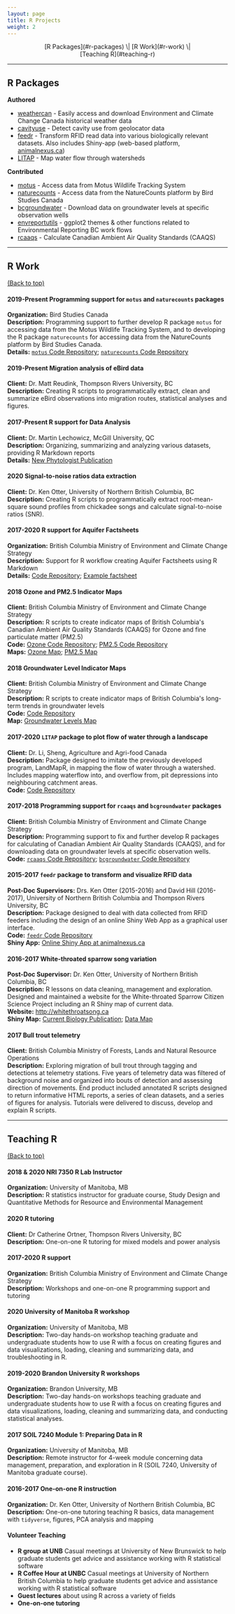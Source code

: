 ```yaml
---
layout: page
title: R Projects
weight: 2
---
```


<div style="text-align: center; max-width: 75%; margin: auto;">
[R Packages](#r-packages) \| [R Work](#r-work) \| [Teaching R](#teaching-r)
</div>


-------------------


## R Packages

**Authored**  

- [weathercan](http://github.com/ropensci/weathercan) - Easily access and download Environment and Climate Change Canada historical weather data
- [cavityuse](http://github.com/steffilazerte/cavityuse) - Detect cavity use from geolocator data
- [feedr](http://github.com/animalnexus/feedr) - Transform RFID read data into various biologically relevant datasets. Also includes Shiny-app (web-based platform, [animalnexus.ca](http://animalnexus.ca))  
- [LITAP](http://github.com/steffilazerte/LITAP) - Map water flow through watersheds

**Contributed**  

- [motus](https://github.com/MotusWTS/motus) - Access data from Motus Wildlife Tracking System
- [naturecounts](https://github.com/BirdStudiesCanada/naturecounts) - Access data from the NatureCounts platform by Bird Studies Canada
- [bcgroundwater](https://github.com/bcgov/bcgroundwater) - Download data on groundwater levels at specific observation wells
- [envreportutils](https://github.com/bcgov/envreportutils) - ggplot2 themes & other functions related to Environmental Reporting BC work flows
- [rcaaqs](https://github.com/bcgov/rcaaqs) - Calculate Canadian Ambient Air Quality Standards (CAAQS)


-------------------

## R Work
[(Back to top)](#top)

#### 2019-Present Programming support for `motus` and `naturecounts` packages
**Organization:** Bird Studies Canada  
**Description:**  Programming support to further develop R package `motus` for accessing data from the Motus Wildlife Tracking System, and to developing the R package `naturecounts` for accessing data from the NatureCounts platform by Bird Studies Canada.  
**Details:** [`motus` Code Repository](https://github.com/MotusWTS/motus); [`naturecounts` Code Repository](https://github.com/BirdStudiesCanada/naturecounts)

#### 2019-Present Migration analysis of eBird data
**Client:** Dr. Matt Reudink, Thompson Rivers University, BC        
**Description:**  Creating R scripts to programmatically extract, clean and summarize eBird observations into migration routes, statistical analyses and figures.

#### 2017-Present R support for Data Analysis
**Client:** Dr. Martin Lechowicz, McGill University, QC      
**Description:** Organizing, summarizing and analyzing various datasets, providing R Markdown reports  
**Details:** [New Phytologist Publication](http://doi.org/10.1111/nph.16109)

#### 2020 Signal-to-noise ratios data extraction
**Client:** Dr. Ken Otter, University of Northern British Columbia, BC     
**Description:**  Creating R scripts to programmatically extract root-mean-square sound profiles from chickadee songs and calculate signal-to-noise ratios (SNR). 

#### 2017-2020 R support for Aquifer Factsheets
**Organization:** British Columbia Ministry of Environment and Climate Change Strategy  
**Description:** Support for R workflow creating Aquifer Factsheets using R Markdown  
**Details:** [Code Repository](https://github.com/bcgov/aquifer-factsheets); [Example factsheet](https://s3.ca-central-1.amazonaws.com/aquifer-docs/00400/AQ_00451_Aquifer_Factsheet.pdf)

#### 2018 Ozone and PM2.5 Indicator Maps
**Client:** British Columbia Ministry of Environment and Climate Change Strategy     
**Description:**  R scripts to create indicator maps of British Columbia's Canadian Ambient Air Quality Standards (CAAQS) for Ozone and fine particulate matter (PM2.5)  
**Code:**  [Ozone Code Repository](https://github.com/bcgov/ozone-caaqs-indicator); [PM2.5 Code Repository](https://github.com/bcgov/pm25-caaqs-indicator)  
**Maps:** [Ozone Map](http://www.env.gov.bc.ca/soe/indicators/air/ozone.html); [PM2.5 Map](http://www.env.gov.bc.ca/soe/indicators/air/fine-pm.html)

#### 2018 Groundwater Level Indicator Maps
**Client:** British Columbia Ministry of Environment and Climate Change Strategy     
**Description:**  R scripts to create indicator maps of British Columbia's long-term trends in groundwater levels  
**Code:**  [Code Repository](https://github.com/bcgov/groundwater-levels-indicator)  
**Map:** [Groundwater Levels Map](http://www.env.gov.bc.ca/soe/indicators/water/groundwater-levels.html)

#### 2017-2020 `LITAP` package to plot flow of water through a landscape
**Client:**  Dr. Li, Sheng, Agriculture and Agri-food Canada  
**Description:** Package designed to imitate the previously developed program, LandMapR, in mapping the flow of water through a watershed. Includes mapping waterflow into, and overflow from, pit depressions into neighbouring catchment areas.   
**Code:** [Code Repository](http://github.com/steffilazerte/LITAP) 

#### 2017-2018 Programming support for `rcaaqs` and `bcgroundwater` packages
**Client:** British Columbia Ministry of Environment and Climate Change Strategy  
**Description:** Programming support to fix and further develop R packages for calculating of Canadian Ambient Air Quality Standards (CAAQS), and for downloading data on groundwater levels at specific observation wells.  
**Code:** [`rcaaqs` Code Repository](https://github.com/bcgov/rcaaqs); [`bcgroundwater` Code Repository](https://github.com/bcgov/bcgroundwater)

#### 2015-2017 `feedr` package to transform and visualize RFID data
**Post-Doc Supervisors:**  Drs. Ken Otter (2015-2016) and David Hill (2016-2017), University of Northern British Columbia and Thompson Rivers University, BC     
**Description:** Package designed to deal with data collected from RFID feeders including the design of an online Shiny Web App as a graphical user interface.  
**Code:** [`feedr` Code Repository](http://github.com/animalnexus/feedr)  
**Shiny App:** [Online Shiny App at animalnexus.ca](http://animalnexus.ca)

#### 2016-2017 White-throated sparrow song variation
**Post-Doc Supervisor:** Dr. Ken Otter, University of Northern British Columbia, BC      
**Description:** R lessons on data cleaning, management and exploration. Designed and maintained a website for the White-throated Sparrow Citizen Science Project including an R Shiny map of current data.  
**Website:** <http://whitethroatsong.ca>   
**Shiny Map:** [Current Biology Publication](http://doi.org/10.1016/j.cub.2020.05.084); [Data Map](http://whitethroatsong.ca/about-project/#map)

#### 2017 Bull trout telemetry
**Client:** British Columbia Ministry of Forests, Lands and Natural Resource Operations  
**Description:** Exploring migration of bull trout through tagging and detections at telemetry stations. Five years of telemetry data was filtered of background noise and organized into bouts of detection and assessing direction of movements. End product included annotated R scripts designed to return informative HTML reports, a series of clean datasets, and a series of figures for analysis. Tutorials were delivered to discuss, develop and explain R scripts.

-------------------

## Teaching R
[(Back to top)](#top)

#### 2018 & 2020 NRI 7350 R Lab Instructor
**Organization:** University of Manitoba, MB  
**Description:** R statistics instructor for graduate course, Study Design and Quantitative Methods for Resource and Environmental Management

#### 2020 R tutoring
**Client:** Dr Catherine Ortner, Thompson Rivers University, BC        
**Description:** One-on-one R tutoring for mixed models and power analysis

#### 2017-2020 R support 
**Organization:** British Columbia Ministry of Environment and Climate Change Strategy  
**Description:** Workshops and one-on-one R programming support and tutoring

#### 2020 University of Manitoba R workshop 
**Organization:** University of Manitoba, MB  
**Description:** Two-day hands-on workshop teaching graduate and undergraduate students how to use R with a focus on creating figures and data visualizations, loading, cleaning and summarizing data, and troubleshooting in R.

#### 2019-2020 Brandon University R workshops
**Organization:** Brandon University, MB  
**Description:** Two-day hands-on workshops teaching graduate and undergraduate students how to use R with a focus on creating figures and data visualizations, loading, cleaning and summarizing data, and conducting statistical analyses.

#### 2017 SOIL 7240 Module 1: Preparing Data in R
**Organization:** University of Manitoba, MB  
**Description:** Remote instructor for 4-week module concerning data management, preparation, and exploration in R (SOIL 7240, University of Manitoba graduate course).

#### 2016-2017 One-on-one R instruction
**Organization:** Dr. Ken Otter, University of Northern British Columbia, BC    
**Description:** One-on-one tutoring teaching R basics, data management with `tidyverse`, figures, PCA analysis and mapping

#### Volunteer Teaching
- **R group at UNB** Casual meetings at University of New Brunswick to help graduate students get advice and assistance working with R statistical software
- **R Coffee Hour at UNBC** Casual meetings at University of Northern British Columbia to help graduate students get advice and assistance working with R statistical software
- **Guest lectures** about using R across a variety of fields
- **One-on-one tutoring**
